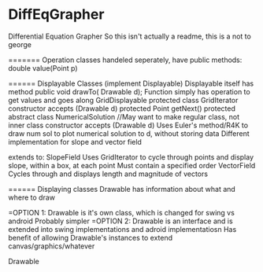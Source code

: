 DiffEqGrapher
=============

Differential Equation Grapher
So this isn't actually a readme, this is a not to george

=======
Operation classes handeled seperately, have public methods:
  double value(Point p)

======
Displayable Classes (implement Displayable)
Displayable itself has method
  public void drawTo( Drawable d);
Function
  simply has operation to get values and goes along 
GridDisplayable
  protected class GridIterator
    constructor accepts (Drawable d)
    protected Point getNext()
  protected abstract class NumericalSolution //May want to make regular class, not inner class
    constructor accepts (Drawable d)
    Uses Euler's method/R4K to draw num sol to plot numerical solution to d, without storing data
    Different implementation for slope and vector field
  
  extends to:
    SlopeField
      Uses GridIterator to cycle through points and display slope, within a box, at each point
      Must contain a specified order
    VectorField
      Cycles through and displays length and magnitude of vectors
  

======
Displaying classes
Drawable has information about what and where to draw

=OPTION 1:
Drawable is it's own class, which is changed for swing vs android
Probably simpler
=OPTION 2:
Drawable is an interface and is extended into swing implementations and adroid implementatiosn
Has benefit of allowing Drawable's instances to extend canvas/graphics/whatever

Drawable
  
